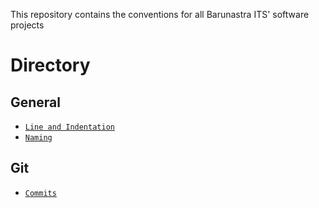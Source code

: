 This repository contains the conventions for all Barunastra ITS' software projects

# Directory
## General
- [`Line and Indentation`](./docs/general/line_and_indentation.md)
- [`Naming`](./docs/general/naming.md)

## Git
- [`Commits`](./docs/git/commits.md)
